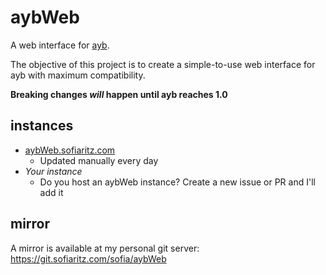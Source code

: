 # aybWeb

A web interface for [ayb](https://github.com/marcua/ayb).

The objective of this project is to create a simple-to-use web interface for ayb with maximum compatibility.

**Breaking changes _will_ happen until ayb reaches 1.0**

## instances

* [aybWeb.sofiaritz.com](https://aybweb.sofiaritz.com)
  * Updated manually every day
* _Your instance_
  * Do you host an aybWeb instance? Create a new issue or PR and I'll add it 

## mirror

A mirror is available at my personal git server:
https://git.sofiaritz.com/sofia/aybWeb
